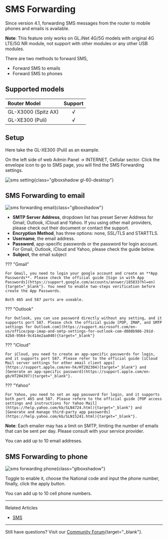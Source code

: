 # SMS Forwarding

Since version 4.1, forwarding SMS messages from the router to mobile phones and emails is available.

**Note**: This feature only works on GL.iNet 4G/5G models with original 4G LTE/5G NR module, not support with other modules or any other USB modules.

There are two methods to forward SMS, 

- Forward SMS to emails
- Forward SMS to phones

## Supported models

| Router Model                   | Support   |
| :----------------------------- | :-------: |
| GL-X3000 (Spitz AX)            | √         |
| GL-XE300 (Puli)                | √         |

## Setup

Here take the GL-XE300 (Puli) as an example.

On the left side of web Admin Panel -> INTERNET, Cellular sector. Click the envelope icon to go to SMS page, you will find the SMS Forwarding settings.

![sms setting](https://static.gl-inet.com/docs/en/4/tutorials/sms_forwarding/cellular_sms.png){class="glboxshadow gl-60-desktop"}

## SMS Forwarding to email

![sms forwarding email](https://static.gl-inet.com/docs/en/4/tutorials/sms_forwarding/sms_forwarding_email.png){class="glboxshadow"}

- **SMTP Server Address**, dropdown list has preset Server Address for Gmail, Outlook, iCloud and Yahoo. If you using other mail providers, please check out their document or contact the support.
- **Encryption Method**, has three options: none, SSL/TLS and STARTTLS.
- **Username**, the email address.
- **Password**, app-specific passwords or the password for login account. For Gmail, Outlook, iCloud and Yahoo, please check the guide below.
- **Subject**, the email subject

??? "Gmail"

    For Gmail, you need to login your google account and create an **App Passwords**. Please check the official guide [Sign in with App Passwords](https://support.google.com/accounts/answer/185833?hl=en){target="_blank"}. You need to enable two-steps verification before create the App Passwords.

    Both 465 and 587 ports are useable.

??? "Outlook"

    For Outlook, you can use password directly without any setting, and it supports port 587. Please chck the official guide [POP, IMAP, and SMTP settings for Outlook.com](https://support.microsoft.com/en-us/office/pop-imap-and-smtp-settings-for-outlook-com-d088b986-291d-42b8-9564-9c414e2aa040){target="_blank"}

??? "iCloud"

    For iCloud, you need to create an app-specific passwords for login, and it supports port 587. Please refer to the official guide [iCloud Mail server settings for other email client apps](https://support.apple.com/en-hk/HT202304){target="_blank"} and [Generate an app-specific password](https://support.apple.com/en-gb/HT204397){target="_blank"}.

??? "Yahoo"

    For Yahoo, you need to set an app password for login, and it supports both port 465 and 587. Please refere to the official guide [POP access settings and instructions for Yahoo Mail](https://help.yahoo.com/kb/SLN4724.html){target="_blank"} and [Generate and manage third-party app passwords](https://help.yahoo.com/kb/SLN15241.html){target="_blank"}.

**Note**: Each emailer may has a limit on SMTP, limiting the number of emails that can be sent per day. Please consult with your service provider.

You can add up to 10 email addreses.

## SMS Forwarding to phone

![sms forwarding phone](https://static.gl-inet.com/docs/en/4/tutorials/sms_forwarding/sms_forwarding_phone.png){class="glboxshadow"}

Toggle to enable it, choose the National code and input the phone number, finally, click the apply button.

You can add up to 10 cell phone numbers.

---

Related Articles

- [SMS](../sms)

---

Still have questions? Visit our [Community Forum](https://forum.gl-inet.com){target="_blank"}.
